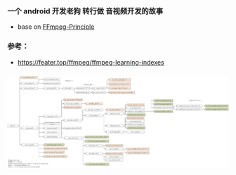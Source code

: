### 一个 android 开发老狗 转行做 音视频开发的故事
* base on [FFmpeg-Principle](https://github.com/lokenetwork/FFmpeg-Principle)
### 参考：
* https://feater.top/ffmpeg/ffmpeg-learning-indexes
### 
![FFmpeg的总体函数调用结构图](imgs/FFmpeg的总体函数调用结构图.jpeg)